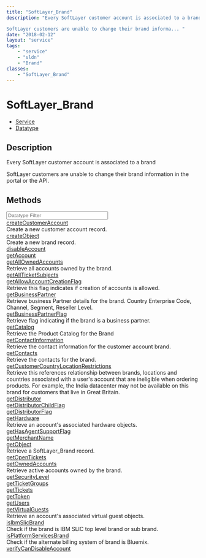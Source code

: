 ```yaml
---
title: "SoftLayer_Brand"
description: "Every SoftLayer customer account is associated to a brand 

SoftLayer customers are unable to change their brand informa... "
date: "2018-02-12"
layout: "service"
tags:
    - "service"
    - "sldn"
    - "Brand"
classes:
    - "SoftLayer_Brand"
---
```

# SoftLayer_Brand
<div id='service-datatype'>
    <ul id='sldn-reference-tabs'>
    <li id='service'> <a href='/reference/services/SoftLayer_Brand' >Service</a></li>    <li id='datatype'> <a href='/reference/datatypes/SoftLayer_Brand' >Datatype</a></li>
    </ul>
</div>

## Description
Every SoftLayer customer account is associated to a brand 

SoftLayer customers are unable to change their brand information in the portal or the API. 



        
<div id="properties" class="content">
    <h2>Methods</h2>
    <div class="view-filters">
        <div class="clearfix">
            <div class="search-input-box">
                <input placeholder="Datatype Filter" onkeyup="titleSearch(inputId='edit-combine', divId='method-div', elementClass='method-row')" 
                    type="text" id="edit-combine" value="" size="30" maxlength="128" class="form-text">
            </div>
        </div>
    </div>
    <div id="method-div">
            <div class="method-row">
                        <span class='view-field-title'><a href='/reference/services/SoftLayer_Brand/createCustomerAccount'> createCustomerAccount</a> </span>
            <div class='views-field-body'>Create a new customer account record.</div>
        </div>
            <div class="method-row">
                        <span class='view-field-title'><a href='/reference/services/SoftLayer_Brand/createObject'> createObject</a> </span>
            <div class='views-field-body'>Create a new brand record.</div>
        </div>
            <div class="method-row">
                        <span class='view-field-title'><a href='/reference/services/SoftLayer_Brand/disableAccount'> disableAccount</a> </span>
            <div class='views-field-body'></div>
        </div>
            <div class="method-row">
                        <span class='view-field-title'><a href='/reference/services/SoftLayer_Brand/getAccount'> getAccount</a> </span>
            <div class='views-field-body'></div>
        </div>
            <div class="method-row">
                        <span class='view-field-title'><a href='/reference/services/SoftLayer_Brand/getAllOwnedAccounts'> getAllOwnedAccounts</a> </span>
            <div class='views-field-body'>Retrieve all accounts owned by the brand.</div>
        </div>
            <div class="method-row">
                        <span class='view-field-title'><a href='/reference/services/SoftLayer_Brand/getAllTicketSubjects'> getAllTicketSubjects</a> </span>
            <div class='views-field-body'></div>
        </div>
            <div class="method-row">
                        <span class='view-field-title'><a href='/reference/services/SoftLayer_Brand/getAllowAccountCreationFlag'> getAllowAccountCreationFlag</a> </span>
            <div class='views-field-body'>Retrieve this flag indicates if creation of accounts is allowed.</div>
        </div>
            <div class="method-row">
                        <span class='view-field-title'><a href='/reference/services/SoftLayer_Brand/getBusinessPartner'> getBusinessPartner</a> </span>
            <div class='views-field-body'>Retrieve business Partner details for the brand. Country Enterprise Code, Channel, Segment, Reseller Level.</div>
        </div>
            <div class="method-row">
                        <span class='view-field-title'><a href='/reference/services/SoftLayer_Brand/getBusinessPartnerFlag'> getBusinessPartnerFlag</a> </span>
            <div class='views-field-body'>Retrieve flag indicating if the brand is a business partner.</div>
        </div>
            <div class="method-row">
                        <span class='view-field-title'><a href='/reference/services/SoftLayer_Brand/getCatalog'> getCatalog</a> </span>
            <div class='views-field-body'>Retrieve the Product Catalog for the Brand</div>
        </div>
            <div class="method-row">
                        <span class='view-field-title'><a href='/reference/services/SoftLayer_Brand/getContactInformation'> getContactInformation</a> </span>
            <div class='views-field-body'>Retrieve the contact information for the customer account brand.</div>
        </div>
            <div class="method-row">
                        <span class='view-field-title'><a href='/reference/services/SoftLayer_Brand/getContacts'> getContacts</a> </span>
            <div class='views-field-body'>Retrieve the contacts for the brand.</div>
        </div>
            <div class="method-row">
                        <span class='view-field-title'><a href='/reference/services/SoftLayer_Brand/getCustomerCountryLocationRestrictions'> getCustomerCountryLocationRestrictions</a> </span>
            <div class='views-field-body'>Retrieve this references relationship between brands, locations and countries associated with a user's account that are ineligible when ordering products. For example, the India datacenter may not be available on this brand for customers that live in Great Britain.</div>
        </div>
            <div class="method-row">
                        <span class='view-field-title'><a href='/reference/services/SoftLayer_Brand/getDistributor'> getDistributor</a> </span>
            <div class='views-field-body'></div>
        </div>
            <div class="method-row">
                        <span class='view-field-title'><a href='/reference/services/SoftLayer_Brand/getDistributorChildFlag'> getDistributorChildFlag</a> </span>
            <div class='views-field-body'></div>
        </div>
            <div class="method-row">
                        <span class='view-field-title'><a href='/reference/services/SoftLayer_Brand/getDistributorFlag'> getDistributorFlag</a> </span>
            <div class='views-field-body'></div>
        </div>
            <div class="method-row">
                        <span class='view-field-title'><a href='/reference/services/SoftLayer_Brand/getHardware'> getHardware</a> </span>
            <div class='views-field-body'>Retrieve an account's associated hardware objects.</div>
        </div>
            <div class="method-row">
                        <span class='view-field-title'><a href='/reference/services/SoftLayer_Brand/getHasAgentSupportFlag'> getHasAgentSupportFlag</a> </span>
            <div class='views-field-body'></div>
        </div>
            <div class="method-row">
                        <span class='view-field-title'><a href='/reference/services/SoftLayer_Brand/getMerchantName'> getMerchantName</a> </span>
            <div class='views-field-body'></div>
        </div>
            <div class="method-row">
                        <span class='view-field-title'><a href='/reference/services/SoftLayer_Brand/getObject'> getObject</a> </span>
            <div class='views-field-body'>Retrieve a SoftLayer_Brand record.</div>
        </div>
            <div class="method-row">
                        <span class='view-field-title'><a href='/reference/services/SoftLayer_Brand/getOpenTickets'> getOpenTickets</a> </span>
            <div class='views-field-body'></div>
        </div>
            <div class="method-row">
                        <span class='view-field-title'><a href='/reference/services/SoftLayer_Brand/getOwnedAccounts'> getOwnedAccounts</a> </span>
            <div class='views-field-body'>Retrieve active accounts owned by the brand.</div>
        </div>
            <div class="method-row">
                        <span class='view-field-title'><a href='/reference/services/SoftLayer_Brand/getSecurityLevel'> getSecurityLevel</a> </span>
            <div class='views-field-body'></div>
        </div>
            <div class="method-row">
                        <span class='view-field-title'><a href='/reference/services/SoftLayer_Brand/getTicketGroups'> getTicketGroups</a> </span>
            <div class='views-field-body'></div>
        </div>
            <div class="method-row">
                        <span class='view-field-title'><a href='/reference/services/SoftLayer_Brand/getTickets'> getTickets</a> </span>
            <div class='views-field-body'></div>
        </div>
            <div class="method-row">
                        <span class='view-field-title'><a href='/reference/services/SoftLayer_Brand/getToken'> getToken</a> </span>
            <div class='views-field-body'></div>
        </div>
            <div class="method-row">
                        <span class='view-field-title'><a href='/reference/services/SoftLayer_Brand/getUsers'> getUsers</a> </span>
            <div class='views-field-body'></div>
        </div>
            <div class="method-row">
                        <span class='view-field-title'><a href='/reference/services/SoftLayer_Brand/getVirtualGuests'> getVirtualGuests</a> </span>
            <div class='views-field-body'>Retrieve an account's associated virtual guest objects.</div>
        </div>
            <div class="method-row">
                        <span class='view-field-title'><a href='/reference/services/SoftLayer_Brand/isIbmSlicBrand'> isIbmSlicBrand</a> </span>
            <div class='views-field-body'>Check if the brand is IBM SLIC top level brand or sub brand.</div>
        </div>
            <div class="method-row">
                        <span class='view-field-title'><a href='/reference/services/SoftLayer_Brand/isPlatformServicesBrand'> isPlatformServicesBrand</a> </span>
            <div class='views-field-body'>Check if the alternate billing system of brand is Bluemix.</div>
        </div>
            <div class="method-row">
                        <span class='view-field-title'><a href='/reference/services/SoftLayer_Brand/verifyCanDisableAccount'> verifyCanDisableAccount</a> </span>
            <div class='views-field-body'></div>
        </div>
        </div>
</div>

